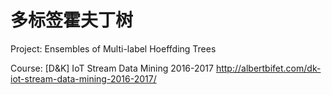 # 多标签霍夫丁树

Project: Ensembles of Multi-label Hoeffding Trees

Course: [D&K] IoT Stream Data Mining 2016-2017
http://albertbifet.com/dk-iot-stream-data-mining-2016-2017/
